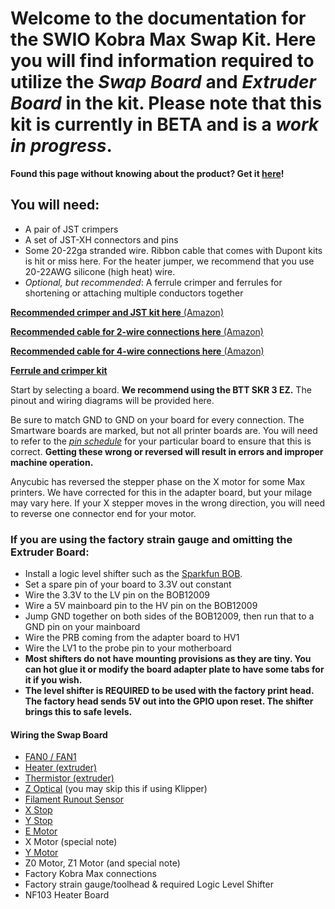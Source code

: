 # Welcome to the documentation for the SWIO Kobra Max Swap Kit. Here you will find information required to utilize the _Swap Board_ and _Extruder Board_ in the kit. Please note that this kit is currently in BETA and is a _work in progress_.

**Found this page without knowing about the product? Get it [here](https://www.smartwareio.com/product/kobra-max-mainboard-and-print-head-kit/9)!**

## You will need:

- A pair of JST crimpers
- A set of JST-XH connectors and pins
- Some 20-22ga stranded wire. Ribbon cable that comes with Dupont kits is hit or miss here. For the heater jumper, we recommend that you use 20-22AWG silicone (high heat) wire.
- _Optional, but recommended_: A ferrule crimper and ferrules for shortening or attaching multiple conductors together

[**Recommended crimper and JST kit here** (Amazon)](https://a.co/d/1XShu2j)

[**Recommended cable for 2-wire connections here** (Amazon)](https://a.co/d/a2KRyb4)

[**Recommended cable for 4-wire connections here** (Amazon)](https://a.co/d/iKrw6fq)

[**Ferrule and crimper kit**](https://a.co/d/f5aQqXo)

Start by selecting a board. **We recommend using the BTT SKR 3 EZ.** The pinout and wiring diagrams will be provided here.

Be sure to match GND to GND on your board for every connection. The Smartware boards are marked, but not all printer boards are. You will need to refer to the [_pin schedule_](https://github.com/bigtreetech/SKR-3/blob/master/Hardware%20(SKR%203%20EZ)/BIGTREETECH%20SKR%203%20EZ%20V1.0-PIN.pdf) for your particular board to ensure that this is correct. **Getting these wrong or reversed will result in errors and improper machine operation.**

Anycubic has reversed the stepper phase on the X motor for some Max printers. We have corrected for this in the adapter board, but your milage may vary here. If your X stepper moves in the wrong direction, you will need to reverse one connector end for your motor.

### If you are using the factory strain gauge and omitting the Extruder Board:

- Install a logic level shifter such as the [Sparkfun BOB](https://www.sparkfun.com/products/12009).
- Set a spare pin of your board to 3.3V out constant
- Wire the 3.3V to the LV pin on the BOB12009
- Wire a 5V mainboard pin to the HV pin on the BOB12009
- Jump GND together on both sides of the BOB12009, then run that to a GND pin on your mainboard
- Wire the PRB coming from the adapter board to HV1
- Wire the LV1 to the probe pin to your motherboard
- **Most shifters do not have mounting provisions as they are tiny. You can hot glue it or modify the board adapter plate to have some tabs for it if you wish.**
- **The level shifter is REQUIRED to be used with the factory print head. The factory head sends 5V out into the GPIO upon reset. The shifter brings this to safe levels.**

#### Wiring the Swap Board

- [FAN0 / FAN1](https://github.com/smartwareio/SWIO-Kobra-Max-Adapter-Kit/blob/main/installation/fans.md)
- [Heater (extruder)](https://github.com/smartwareio/SWIO-Kobra-Max-Adapter-Kit/blob/main/installation/heater.md)
- [Thermistor (extruder)](https://github.com/smartwareio/SWIO-Kobra-Max-Adapter-Kit/blob/main/installation/thermistor.md)
- [Z Optical](https://github.com/smartwareio/SWIO-Kobra-Max-Adapter-Kit/blob/main/installation/z_optical.md) (you may skip this if using Klipper)
- [Filament Runout Sensor](https://github.com/smartwareio/SWIO-Kobra-Max-Adapter-Kit/blob/main/installation/runout.md)
- [X Stop](https://github.com/smartwareio/SWIO-Kobra-Max-Adapter-Kit/blob/main/installation/xstop.md)
- [Y Stop](https://github.com/smartwareio/SWIO-Kobra-Max-Adapter-Kit/blob/main/installation/ystop.md)
- [E Motor](https://github.com/smartwareio/SWIO-Kobra-Max-Adapter-Kit/blob/main/installation/emotor.md)
- X Motor (special note)
- [Y Motor](https://github.com/smartwareio/SWIO-Kobra-Max-Adapter-Kit/blob/main/installation/ymotor.md)
- Z0 Motor, Z1 Motor (and special note)
- Factory Kobra Max connections
- Factory strain gauge/toolhead & required Logic Level Shifter
- NF103 Heater Board
